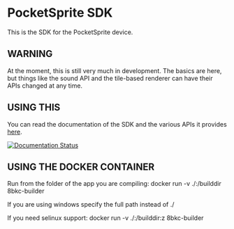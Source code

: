 PocketSprite SDK
================

This is the SDK for the PocketSprite device.

WARNING
-------

At the moment, this is still very much in development. The basics are here, but things like the sound API and the
tile-based renderer can have their APIs changed at any time.

USING THIS
----------
You can read the documentation of the SDK and the various APIs it provides [here](http://pocketsprite-sdk.readthedocs.io/en/latest/).

[![Documentation Status](https://readthedocs.org/projects/pocketsprite-sdk/badge/?version=latest)](http://pocketsprite-sdk.readthedocs.io/en/latest/?badge=latest)

USING THE DOCKER CONTAINER
----------
Run from the folder of the app you are compiling:
docker run -v ./:/builddir 8bkc-builder

If you are using windows specify the full path instead of ./

If you need selinux support:
docker run -v ./:/builddir:z 8bkc-builder
